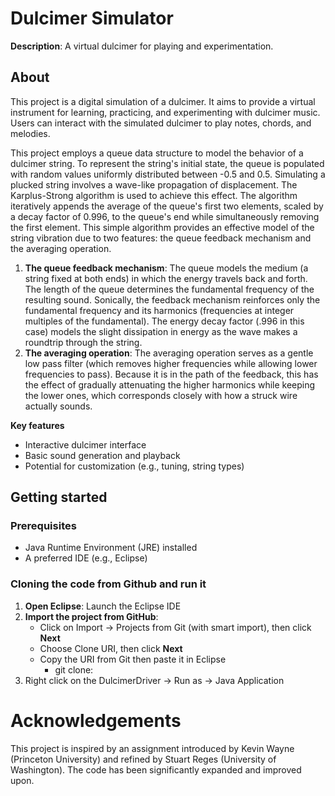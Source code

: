 # Dulcimer Simulator 
**Description**: A virtual dulcimer for playing and experimentation.

## About 
This project is a digital simulation of a dulcimer. It aims to provide a virtual instrument for learning, practicing, and experimenting with dulcimer music. Users can interact with the simulated dulcimer to play notes, chords, and melodies.

This project employs a queue data structure to model the behavior of a dulcimer string. To represent the string's initial state, the queue is populated with random values uniformly distributed between -0.5 and 0.5. Simulating a plucked string involves a wave-like propagation of displacement. The Karplus-Strong algorithm is used to achieve this effect. The algorithm iteratively appends the average of the queue's first two elements, scaled by a decay factor of 0.996, to the queue's end while simultaneously removing the first element. This simple algorithm provides an effective model of the string vibration due to two features: the queue feedback mechanism and the averaging operation.
1. **The queue feedback mechanism**: The queue models the medium (a string fixed at both ends) in which the energy travels back and forth. The length of the queue determines the fundamental frequency of the resulting sound. Sonically, the feedback mechanism reinforces only the fundamental frequency and its harmonics (frequencies at integer multiples of the fundamental). The energy decay factor (.996 in this case) models the slight dissipation in energy as the wave makes a roundtrip through the string.
2. **The averaging operation**: The averaging operation serves as a gentle low pass filter (which removes higher frequencies while allowing lower frequencies to pass). Because it is in the path of the feedback, this has the effect of gradually attenuating the higher harmonics while keeping the lower ones, which corresponds closely with how a struck wire actually sounds.

**Key features**
* Interactive dulcimer interface
* Basic sound generation and playback
* Potential for customization (e.g., tuning, string types)


## Getting started 
### Prerequisites
* Java Runtime Environment (JRE) installed
* A preferred IDE (e.g., Eclipse)

### Cloning the code from Github and run it 
1. **Open Eclipse**: Launch the Eclipse IDE
2. **Import the project from GitHub**:
   * Click on Import -> Projects from Git (with smart import), then click **Next**
   * Choose Clone URI, then click **Next**
   * Copy the URI from Git then paste it in Eclipse
     *  git clone: 
3. Right click on the DulcimerDriver -> Run as -> Java Application


# Acknowledgements 
This project is inspired by an assignment introduced by Kevin Wayne (Princeton University) and refined by Stuart Reges (University of Washington). The code has been significantly expanded and improved upon. 
